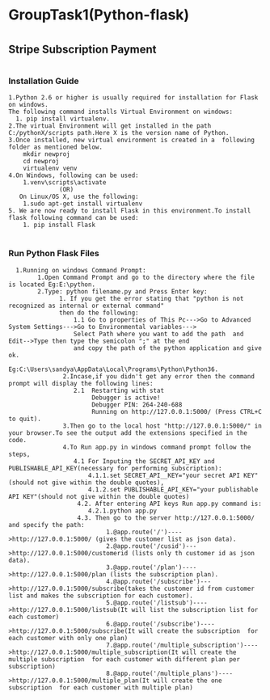 # <h1>GroupTask1(Python-flask)</h1>

#  <h2>Stripe Subscription Payment</h2>

# <h3>Installation Guide</h3>
    1.Python 2.6 or higher is usually required for installation for Flask on windows.
    The following command installs Virtual Environment on windows:
      1. pip install virtualenv.
    2.The virtual Environment will get installed in the path C:/pythonX/scripts path.Here X is the version name of Python.
    3.Once installed, new virtual environment is created in a  following folder as mentioned below.
        mkdir newproj
        cd newproj
        virtualenv venv
    4.On Windows, following can be used:
        1.venv\scripts\activate
                  (OR)
       On Linux/OS X, use the following:
        1.sudo apt-get install virtualenv
    5. We are now ready to install Flask in this environment.To install flask following command can be used:
        1. pip install Flask
        
  # <h3>Run Python Flask Files</h3>
      1.Running on windows Command Prompt:
            1.Open Command Prompt and go to the directory where the file is located Eg:E:\python.
            2.Type: python filename.py and Press Enter key:
                  1. If you get the error stating that "python is not recognized as internal or external command"
                  then do the following:
                      1.1 Go to properties of This Pc--->Go to Advanced System Settings--->Go to Environmental variables--->
                      Select Path where you want to add the path  and Edit-->Type then type the semicolon ";" at the end
                      and copy the path of the python application and give ok. 
                      Eg:C:\Users\sandya\AppData\Local\Programs\Python\Python36.
                   2.Incase,if you didn't get any error then the command prompt will display the following lines: 
                      2.1  Restarting with stat 
                           Debugger is active! 
                           Debugger PIN: 264-240-688 
                           Running on http://127.0.0.1:5000/ (Press CTRL+C to quit).
                   3.Then go to the local host "http://127.0.0.1:5000/" in your browser.To see the output add the extensions specified in the code.
                   4.To Run app.py in windows command prompt follow the steps,
                      4.1 For Inputing the SECRET_API_KEY and PUBLISHABLE_API_KEY(necessary for performing subscription):
                          4.1.1.set SECRET_API__KEY="your secret API KEY"(should not give within the double quotes),
                          4.1.2.set PUBLISHABLE_API_KEY="your publishable API KEY"(should not give within the double quotes)
                       4.2. After entering API keys Run app.py command is:
                          4.2.1.python app.py
                       4.3. Then go to the server http://127.0.0.1:5000/ and specify the path:
                               1.@app.route('/')---->http://127.0.0.1:5000/ (gives the customer list as json data).
                               2.@app.route('/cusid')--->http://127.0.0.1:5000/customerid (lists only th customer id as json data).
                               3.@app.route('/plan')---->http://127.0.0.1:5000/plan (lists the subscription plan).
                               4.@app.route('/subscribe')--->http://127.0.0.1:5000/subscribe(takes the customer id from customer list and makes the subscription for each customer).
                               5.@app.route('/listsub')---->http://127.0.0.1:5000/listsub(It will list the subscription list for each customer)
                               6.@app.route('/subscribe')---->http://127.0.0.1:5000/subscribe(It will create the subscription  for each customer with only one plan)
                               7.@app.route('/multiple_subscription')---->http://127.0.0.1:5000/multiple_subscription(It will create the multiple subscription  for each customer with different plan per subscription)
                               8.@app.route('/multiple_plans')---->http://127.0.0.1:5000/multiple_plan(It will create the one subscription  for each customer with multiple plan)

                        

